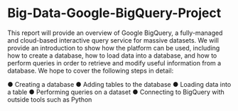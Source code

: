 # Big-Data-Google-BigQuery-Project

This report will provide an overview of Google BigQuery, a fully-managed and cloud-based
interactive query service for massive datasets. We will provide an introduction to show how the
platform can be used, including how to create a database, how to load data into a database, and how
to perform queries in order to retrieve and modify useful information from a database. We hope to
cover the following steps in detail:

● Creating a database
● Adding tables to the database
● Loading data into a table
● Performing queries on a dataset
● Connecting to BigQuery with outside tools such as Python
